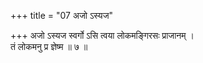 +++
title = "07 अजो ऽस्यज"

+++
अजो ऽस्यज स्वर्गो ऽसि त्वया लोकमङ्गिरसः प्राजानम् ।  
तं लोकमनु प्र ज्ञेष्म ॥ ७ ॥
